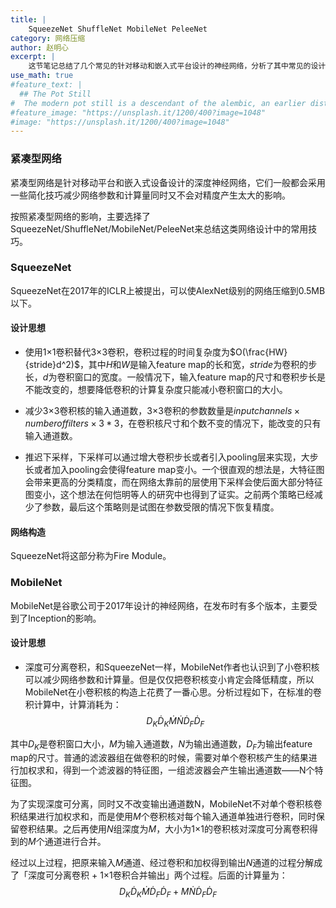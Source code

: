 ```yaml
---
title: |
    SqueezeNet ShuffleNet MobileNet PeleeNet
category: 网络压缩
author: 赵明心
excerpt: |
    这节笔记总结了几个常见的针对移动和嵌入式平台设计的神经网络，分析了其中常见的设计技巧。
use_math: true
#feature_text: |
  ## The Pot Still
#  The modern pot still is a descendant of the alembic, an earlier distillation device
#feature_image: "https://unsplash.it/1200/400?image=1048"
#image: "https://unsplash.it/1200/400?image=1048"
---
```


### 紧凑型网络

紧凑型网络是针对移动平台和嵌入式设备设计的深度神经网络，它们一般都会采用一些简化技巧减少网络参数和计算量同时又不会对精度产生太大的影响。

按照紧凑型网络的影响，主要选择了SqueezeNet/ShuffleNet/MobileNet/PeleeNet来总结这类网络设计中的常用技巧。

### SqueezeNet

SqueezeNet在2017年的ICLR上被提出，可以使AlexNet级别的网络压缩到0.5MB以下。
#### 设计思想

- 使用1$\times$1卷积替代3$\times$3卷积，卷积过程的时间复杂度为$O(\frac{HW}{stride}d^2)$，其中$H$和$W$是输入feature map的长和宽，$stride$为卷积的步长，$d$为卷积窗口的宽度。一般情况下，输入feature map的尺寸和卷积步长是不能改变的，想要降低卷积的计算复杂度只能减小卷积窗口的大小。

- 减少3$\times$3卷积核的输入通道数，3$\times$3卷积的参数数量是$input channels \times number of filters \times 3*3$，在卷积核尺寸和个数不变的情况下，能改变的只有输入通道数。

- 推迟下采样，下采样可以通过增大卷积步长或者引入pooling层来实现，大步长或者加入pooling会使得feature map变小。一个很直观的想法是，大特征图会带来更高的分类精度，而在网络太靠前的层使用下采样会使后面大部分特征图变小，这个想法在何恺明等人的研究中也得到了证实。之前两个策略已经减少了参数，最后这个策略则是试图在参数受限的情况下恢复精度。

#### 网络构造

SqueezeNet将这部分称为Fire Module。


### MobileNet

MobileNet是谷歌公司于2017年设计的神经网络，在发布时有多个版本，主要受到了Inception的影响。

#### 设计思想

- 深度可分离卷积，和SqueezeNet一样，MobileNet作者也认识到了小卷积核可以减少网络参数和计算量。但是仅仅把卷积核变小肯定会降低精度，所以MobileNet在小卷积核的构造上花费了一番心思。分析过程如下，在标准的卷积计算中，计算消耗为：
$$D_K \dot D_K \dot M \dot N \dot D_F \dot D_F$$

其中$D_K$是卷积窗口大小，$M$为输入通道数，$N$为输出通道数，$D_F$为输出feature map的尺寸。普通的滤波器组在做卷积的时候，需要对单个卷积核产生的结果进行加权求和，得到一个滤波器的特征图，一组滤波器会产生输出通道数——N个特征图。

为了实现深度可分离，同时又不改变输出通道数N，MobileNet不对单个卷积核卷积结果进行加权求和，而是使用$M$个卷积核对每个输入通道单独进行卷积，同时保留卷积结果。之后再使用$N$组深度为$M$，大小为1$\times$1的卷积核对深度可分离卷积得到的$M$个通道进行合并。

经过以上过程，把原来输入$M$通道、经过卷积和加权得到输出$N$通道的过程分解成了「深度可分离卷积 + 1$\times$1卷积合并输出」两个过程。后面的计算量为：
$$D_K \dot D_K \dot M \dot D_F \dot D_F + M\dot N \dot D_F \dot D_F$$




